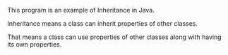 This program is an example of Inheritance in Java.

Inheritance means a class can inherit properties of other classes.

That means a class can use properties of other classes along with having its own properties.
